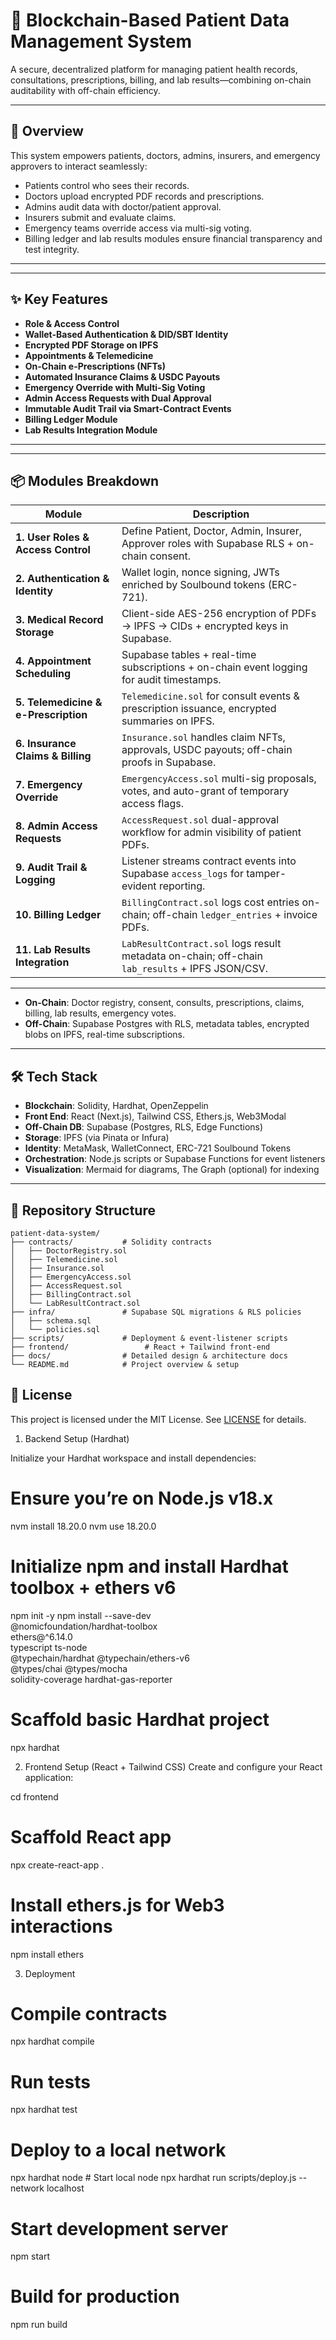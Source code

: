 # 🏥 Blockchain-Based Patient Data Management System
A secure, decentralized platform for managing patient health records, consultations, prescriptions, billing, and lab results—combining on-chain auditability with off-chain efficiency.



---
## 🚀 Overview
This system empowers patients, doctors, admins, insurers, and emergency approvers to interact seamlessly:
- Patients control who sees their records.  
- Doctors upload encrypted PDF records and prescriptions.  
- Admins audit data with doctor/patient approval.  
- Insurers submit and evaluate claims.  
- Emergency teams override access via multi-sig voting.  
- Billing ledger and lab results modules ensure financial transparency and test integrity.
---

---
## ✨ Key Features

- **Role & Access Control**  
- **Wallet-Based Authentication & DID/SBT Identity**  
- **Encrypted PDF Storage on IPFS**  
- **Appointments & Telemedicine**  
- **On-Chain e-Prescriptions (NFTs)**  
- **Automated Insurance Claims & USDC Payouts**  
- **Emergency Override with Multi-Sig Voting**  
- **Admin Access Requests with Dual Approval**  
- **Immutable Audit Trail via Smart-Contract Events**  
- **Billing Ledger Module**  
- **Lab Results Integration Module**
---

---
## 📦 Modules Breakdown

| Module                                | Description                                                                                      |
|---------------------------------------|--------------------------------------------------------------------------------------------------|
| **1. User Roles & Access Control**    | Define Patient, Doctor, Admin, Insurer, Approver roles with Supabase RLS + on-chain consent.    |
| **2. Authentication & Identity**      | Wallet login, nonce signing, JWTs enriched by Soulbound tokens (ERC-721).                        |
| **3. Medical Record Storage**         | Client-side AES-256 encryption of PDFs → IPFS → CIDs + encrypted keys in Supabase.               |
| **4. Appointment Scheduling**         | Supabase tables + real-time subscriptions + on-chain event logging for audit timestamps.         |
| **5. Telemedicine & e-Prescription**  | `Telemedicine.sol` for consult events & prescription issuance, encrypted summaries on IPFS.      |
| **6. Insurance Claims & Billing**     | `Insurance.sol` handles claim NFTs, approvals, USDC payouts; off-chain proofs in Supabase.       |
| **7. Emergency Override**             | `EmergencyAccess.sol` multi-sig proposals, votes, and auto-grant of temporary access flags.      |
| **8. Admin Access Requests**          | `AccessRequest.sol` dual-approval workflow for admin visibility of patient PDFs.                 |
| **9. Audit Trail & Logging**          | Listener streams contract events into Supabase `access_logs` for tamper-evident reporting.       |
| **10. Billing Ledger**                | `BillingContract.sol` logs cost entries on-chain; off-chain `ledger_entries` + invoice PDFs.     |
| **11. Lab Results Integration**       | `LabResultContract.sol` logs result metadata on-chain; off-chain `lab_results` + IPFS JSON/CSV.  |


---
- **On-Chain**: Doctor registry, consent, consults, prescriptions, claims, billing, lab results, emergency votes.  
- **Off-Chain**: Supabase Postgres with RLS, metadata tables, encrypted blobs on IPFS, real-time subscriptions.
---

## 🛠 Tech Stack

- **Blockchain**: Solidity, Hardhat, OpenZeppelin  
- **Front End**: React (Next.js), Tailwind CSS, Ethers.js, Web3Modal  
- **Off-Chain DB**: Supabase (Postgres, RLS, Edge Functions)  
- **Storage**: IPFS (via Pinata or Infura)  
- **Identity**: MetaMask, WalletConnect, ERC-721 Soulbound Tokens  
- **Orchestration**: Node.js scripts or Supabase Functions for event listeners  
- **Visualization**: Mermaid for diagrams, The Graph (optional) for indexing

---

## 📁 Repository Structure

```
patient-data-system/
├── contracts/           # Solidity contracts
│   ├── DoctorRegistry.sol
│   ├── Telemedicine.sol
│   ├── Insurance.sol
│   ├── EmergencyAccess.sol
│   ├── AccessRequest.sol
│   ├── BillingContract.sol
│   └── LabResultContract.sol
├── infra/               # Supabase SQL migrations & RLS policies
│   ├── schema.sql
│   └── policies.sql
├── scripts/             # Deployment & event-listener scripts
├── frontend/                 # React + Tailwind front-end
├── docs/                # Detailed design & architecture docs
└── README.md            # Project overview & setup
```

## 📄 License
This project is licensed under the MIT License. See [LICENSE](LICENSE) for details.



1. Backend Setup (Hardhat)

Initialize your Hardhat workspace and install dependencies:
# Ensure you’re on Node.js v18.x
nvm install 18.20.0
nvm use 18.20.0
# Initialize npm and install Hardhat toolbox + ethers v6
npm init -y
npm install --save-dev \
  @nomicfoundation/hardhat-toolbox \
  ethers@^6.14.0 \
  typescript ts-node \
  @typechain/hardhat @typechain/ethers-v6 \
  @types/chai @types/mocha \
  solidity-coverage hardhat-gas-reporter
# Scaffold basic Hardhat project
npx hardhat


2. Frontend Setup (React + Tailwind CSS)
Create and configure your React application:

cd frontend
# Scaffold React app
npx create-react-app .
# Install ethers.js for Web3 interactions
npm install ethers


3. Deployment
# Compile contracts
npx hardhat compile

# Run tests
npx hardhat test

# Deploy to a local network
npx hardhat node        # Start local node
npx hardhat run scripts/deploy.js --network localhost

# Start development server
npm start

# Build for production
npm run build



